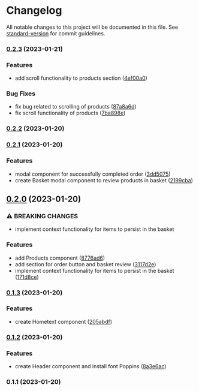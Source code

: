 # Changelog

All notable changes to this project will be documented in this file. See [standard-version](https://github.com/conventional-changelog/standard-version) for commit guidelines.

### [0.2.3](https://github.com/svetoslavmanolov/brunchy-app/compare/v0.2.2...v0.2.3) (2023-01-21)


### Features

* add scroll functionality to products section ([4ef00a0](https://github.com/svetoslavmanolov/brunchy-app/commit/4ef00a02d4757bde309f96b8cadd886cc274d1d4))


### Bug Fixes

* fix bug related to scrolling of products ([87a8a6d](https://github.com/svetoslavmanolov/brunchy-app/commit/87a8a6d630f3b4541d2b4da28b0f211b2fe58b5a))
* fix scroll functionality of products ([7ba898e](https://github.com/svetoslavmanolov/brunchy-app/commit/7ba898ed362d8c70d4f7e7916c964fe918ba3760))

### [0.2.2](https://github.com/svetoslavmanolov/brunchy-app/compare/v0.2.1...v0.2.2) (2023-01-20)

### [0.2.1](https://github.com/svetoslavmanolov/brunchy-app/compare/v0.2.0...v0.2.1) (2023-01-20)


### Features

*  modal component for successfully completed order ([3dd5075](https://github.com/svetoslavmanolov/brunchy-app/commit/3dd507592a4b2dd34c7be582ffe4d2b97a4e8335))
* create Basket modal component to review products in basket ([2199cba](https://github.com/svetoslavmanolov/brunchy-app/commit/2199cba050a8134caa3e5c505296ca34b31e7ec0))

## [0.2.0](https://github.com/svetoslavmanolov/brunchy-app/compare/v0.1.3...v0.2.0) (2023-01-20)


### ⚠ BREAKING CHANGES

* implement context functionality for items to persist in the basket

### Features

* add Products component ([8776ad6](https://github.com/svetoslavmanolov/brunchy-app/commit/8776ad6fc1df26981aed46e764d70eae8db21c1c))
* add section for order button and basket review ([3117d2e](https://github.com/svetoslavmanolov/brunchy-app/commit/3117d2edaa3f71402a46117815d2e4fbd8c19540))
* implement context functionality for items to persist in the basket ([171d8ce](https://github.com/svetoslavmanolov/brunchy-app/commit/171d8ce384d236eb0b594abd1deaf012a3c05a45))

### [0.1.3](https://github.com/svetoslavmanolov/brunchy-app/compare/v0.1.2...v0.1.3) (2023-01-20)


### Features

* create Hometext component ([205abdf](https://github.com/svetoslavmanolov/brunchy-app/commit/205abdf3c0382608e646aa6c28332f5f1b2f3f6a))

### [0.1.2](https://github.com/svetoslavmanolov/brunchy-app/compare/v0.1.1...v0.1.2) (2023-01-20)


### Features

* create Header component and install font Poppins ([8a3e6ac](https://github.com/svetoslavmanolov/brunchy-app/commit/8a3e6acc4c5717b9e156f4768eb04b7026ea6331))

### 0.1.1 (2023-01-20)
